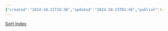 ```yaml
---
{"created":"2024-10-21T19:30","updated":"2024-10-23T02:46","publish":true,"type":"index page","tags":["page","page/index"],"path":"Index.md","permalink":"/index/","PassFrontmatter":true}
---
```



[SoH Index](SoH%20Index.md)